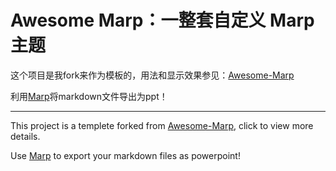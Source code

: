 # Awesome Marp：一整套自定义 Marp 主题

这个项目是我fork来作为模板的，用法和显示效果参见：[Awesome-Marp](https://github.com/favourhong/Awesome-Marp)

利用[Marp](https://github.com/marp-team/marp)将markdown文件导出为ppt！

---

This project is a templete forked from [Awesome-Marp](https://github.com/favourhong/Awesome-Marp), click to view more details.

Use [Marp](https://github.com/marp-team/marp) to export your markdown files as powerpoint!
